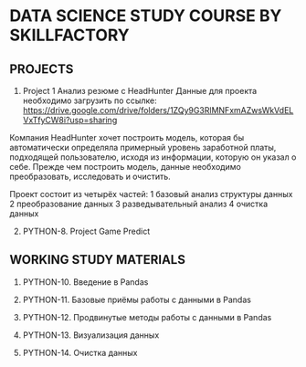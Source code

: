 # DATA SCIENCE STUDY COURSE BY SKILLFACTORY

## PROJECTS
1.  Project 1 Анализ резюме с HeadHunter
Данные для проекта необходимо загрузить по ссылке: https://drive.google.com/drive/folders/1ZQy9G3RlMNFxmAZwsWkVdELVxTfyCW8i?usp=sharing

Компания HeadHunter хочет построить модель, которая бы автоматически определяла примерный уровень заработной платы, подходящей пользователю, исходя из информации, которую он указал о себе. Прежде чем построить модель, данные необходимо преобразовать, исследовать и очистить.

Проект состоит из четырёх частей:
    1 базовый анализ структуры данных
    2 преобразование данных
    3 разведывательный анализ
    4 очистка данных

2. PYTHON-8.  Project Game Predict

## WORKING STUDY MATERIALS

1. PYTHON-10. Введение в Pandas

2. PYTHON-11. Базовые приёмы работы с данными в Pandas

3. PYTHON-12. Продвинутые методы работы с данными в Pandas

4. PYTHON-13. Визуализация данных

5. PYTHON-14. Очистка данных